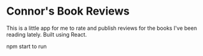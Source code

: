 # Connor's Book Reviews

This is a little app for me to rate and publish reviews for the books I've been reading lately. Built using React.

npm start to run
